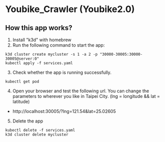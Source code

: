 # Youbike_Crawler (Youbike2.0)
## How this app works?
1. Install "k3d" with homebrew
2. Run the following command to start the app:
```sh=
k3d cluster create mycluster -s 1 -a 2 -p "30000-30005:30000-30005@server:0"
kubectl apply -f services.yaml
```
3. Check whether the app is running successfully. 
```sh=
kubectl get pod
```
4. Open your browser and test the following url. You can change the parameters to wherever you like in Taipei City. (lng = longitude && lat = latitude)
  -  http://localhost:30005/?lng=121.54&lat=25.02605

5. Delete the app
```sh=
kubectl delete -f services.yaml
k3d cluster delete mycluster
```
